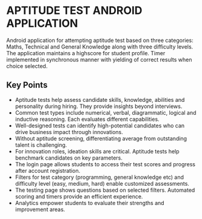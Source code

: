 # APTITUDE TEST ANDROID APPLICATION
Android application for attempting aptitude test based on three categories: Maths, Technical and General Knowledge along with three difficulty levels. The application maintains a highscore for student profile. Timer implemented in synchronous manner with yielding of correct results when choice selected.

## Key Points
- Aptitude tests help assess candidate skills, knowledge, abilities and personality during hiring. They provide insights beyond interviews.
- Common test types include numerical, verbal, diagrammatic, logical and inductive reasoning. Each evaluates different capabilities.
- Well-designed tests can identify high-potential candidates who can drive business impact through innovations.
- Without aptitude screening, differentiating average from outstanding talent is challenging.
- For innovation roles, ideation skills are critical. Aptitude tests help benchmark candidates on key parameters.
- The login page allows students to access their test scores and progress after account registration.
- Filters for test category (programming, general knowledge etc) and difficulty level (easy, medium, hard) enable customized assessments.
- The testing page shows questions based on selected filters. Automated scoring and timers provide an efficient experience.
- Analytics empower students to evaluate their strengths and improvement areas.
